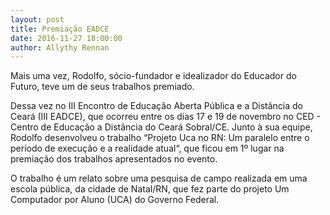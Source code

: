 ```yaml
---
layout: post
title: Premiação EADCE
date: 2016-11-27 18:00:00
author: Allythy Rennan
---
```


Mais uma vez, Rodolfo, sócio-fundador e idealizador do Educador do Futuro, teve um de seus trabalhos premiado.

Dessa vez no III Encontro de Educação Aberta Pública e a Distância do Ceará (III EADCE), que ocorreu entre os dias 17 e 19 de novembro no CED - Centro de Educação a Distância do Ceará Sobral/CE. Junto à sua equipe, Rodolfo desenvolveu o trabalho “Projeto Uca no RN: Um paralelo entre o período de execução e a realidade atual“, que ficou em 1º lugar na premiação dos trabalhos apresentados no evento.

O trabalho é um relato sobre uma pesquisa de campo realizada em uma escola pública, da cidade de Natal/RN, que fez parte do projeto Um Computador por Aluno (UCA) do Governo Federal.

